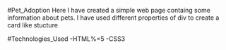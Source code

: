 #Pet_Adoption
Here I have created a simple web page containg some information about pets.
I have used different properties of div to create a card like stucture

#Technologies_Used
-HTML%=5
-CSS3
